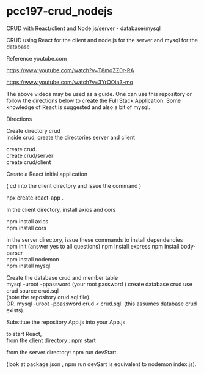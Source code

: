 # pcc197-crud_nodejs
CRUD with React/client and Node.js/server - database/mysql

CRUD using React for the client and node.js for the server
and mysql for the database

Reference youtube.com

https://www.youtube.com/watch?v=T8mqZZ0r-RA

https://www.youtube.com/watch?v=3YrOOia3-mo

The above videos may be used as a guide. One can use this repository or
follow the directions below to create the Full Stack Application.
Some knowledge of React is suggested and also a bit of mysql.

Directions  <p>

Create directory crud <br>
inside crud, create the directories server and client 

create crud.  
create crud/server   
create crud/client 

Create a React initial application   
  
( cd into the client directory and issue the command )
  
npx create-react-app .  

In the client directory, install axios and cors 
  
npm install axios  
npm install cors


in the server directory, issue these commands to install dependencies      
npm init (answer yes to all questions) 
npm install express 
npm install body-parser   
npm install nodemon  
npm install mysql

Create the database crud and member table   
mysql -uroot -ppassword           (your root password ) 
create database crud
use crud
source crud.sql   
(note the repository crud.sql file).   
OR. 
mysql -uroot -ppassword crud < crud.sql. 
(this assumes database crud exists). 
                                        
Substitue the repository App.js into your App.js  



to start React,   
from the client directory :  npm start 

from the server directory: npm run devStart. 
                                       
(look at package.json , npm run devSart is equivalent to nodemon index.js). 



